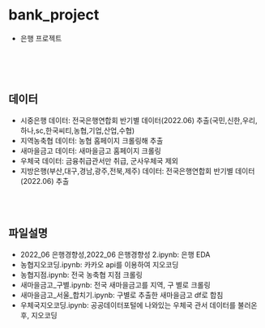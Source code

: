 # bank_project
- 은행 프로젝트
</br>
</br>
</br>

## 데이터
- 시중은행 데이터: 전국은행연합회 반기별 데이터(2022.06) 추출(국민,신한,우리,하나,sc,한국씨티,농협,기업,산업,수협)
- 지역농축협 데이터: 농협 홈페이지 크롤링해 추출
- 새마을금고 데이터: 새마을금고 홈페이지 크롤링
- 우체국 데이터: 금융취급관서만 취급, 군사우체국 제외
- 지방은행(부산,대구,경남,광주,전북,제주) 데이터: 전국은행연합회 반기별 데이터(2022.06) 추출
</br>
</br>

## 파일설명
- 2022_06 은행경향성,2022_06 은행경향성 2.ipynb: 은행 EDA
- 농협지오코딩.ipynb: 카카오 api를 이용하여 지오코딩
- 농협지점.ipynb: 전국 농축협 지점 크롤링
- 새마을금고_구별.ipynb: 전국 새마을금고를 지역, 구 별로 크롤링
- 새마을금고_서울_합치기.ipynb: 구별로 추출한 새마을금고 df로 합침
- 우체국지오코딩.ipynb: 공공데이터포털에 나와있는 우체국 관서 데이터를 불러온 후, 지오코딩
